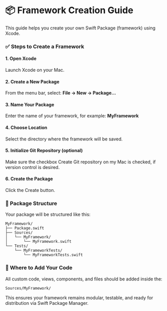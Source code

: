 # 📦 Framework Creation Guide
This guide helps you create your own Swift Package (framework) using Xcode.
### ✅ Steps to Create a Framework
#### 1. Open Xcode
Launch Xcode on your Mac.
#### 2. Create a New Package
From the menu bar, select: **File → New → Package...**
#### 3. Name Your Package
Enter the name of your framework, for example: **MyFramework**
#### 4. Choose Location
Select the directory where the framework will be saved.
#### 5. Initialize Git Repository (optional)
Make sure the checkbox Create Git repository on my Mac is checked, if version control is desired.
#### 6. Create the Package
Click the Create button.
### 📁 Package Structure
Your package will be structured like this:
```
MyFramework/
├── Package.swift
├── Sources/
│   └── MyFramework/
│       └── MyFramework.swift
└── Tests/
    └── MyFrameworkTests/
        └── MyFrameworkTests.swift
```
### 🧩 Where to Add Your Code
All custom code, views, components, and files should be added inside the:
```
Sources/MyFramework/
```
This ensures your framework remains modular, testable, and ready for distribution via Swift Package Manager.